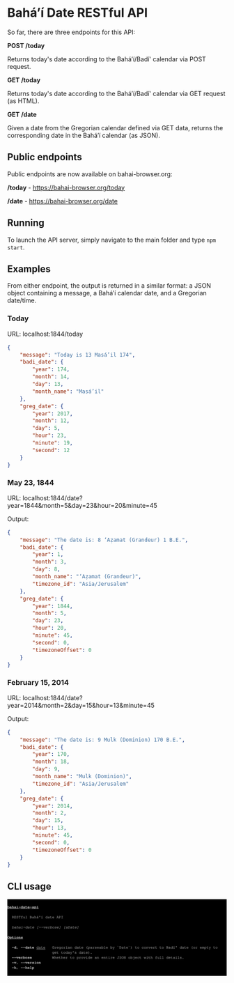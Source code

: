 # Baháʼí Date RESTful API

So far, there are three endpoints for this API:

**POST /today**

Returns today's date according to the Baháʼí/Badí' calendar via POST request.

**GET /today**

Returns today's date according to the Baháʼí/Badí' calendar via GET request (as
HTML).

**GET /date**

Given a date from the Gregorian calendar defined via GET data, returns the
corresponding date in the Baháʼí calendar (as JSON).

## Public endpoints

Public endpoints are now available on bahai-browser.org:

**/today** - https://bahai-browser.org/today

**/date** - https://bahai-browser.org/date

## Running

To launch the API server, simply navigate to the main folder and type `npm start`.

## Examples

From either endpoint, the output is returned in a similar format: a JSON object containing a message, a Baháʼí calendar date, and a Gregorian date/time.

### Today

URL: localhost:1844/today

```json
{
    "message": "Today is 13 Masá’il 174",
    "badi_date": {
        "year": 174,
        "month": 14,
        "day": 13,
        "month_name": "Masá’il"
    },
    "greg_date": {
        "year": 2017,
        "month": 12,
        "day": 5,
        "hour": 23,
        "minute": 19,
        "second": 12
    }
}
```

### May 23, 1844

URL: localhost:1844/date?year=1844&month=5&day=23&hour=20&minute=45

Output:

```json
{
    "message": "The date is: 8 ‘Aẓamat (Grandeur) 1 B.E.",
    "badi_date": {
        "year": 1,
        "month": 3,
        "day": 8,
        "month_name": "‘Aẓamat (Grandeur)",
        "timezone_id": "Asia/Jerusalem"
    },
    "greg_date": {
        "year": 1844,
        "month": 5,
        "day": 23,
        "hour": 20,
        "minute": 45,
        "second": 0,
        "timezoneOffset": 0
    }
}
```

### February 15, 2014

URL: localhost:1844/date?year=2014&month=2&day=15&hour=13&minute=45

Output:

```json
{
    "message": "The date is: 9 Mulk (Dominion) 170 B.E.",
    "badi_date": {
        "year": 170,
        "month": 18,
        "day": 9,
        "month_name": "Mulk (Dominion)",
        "timezone_id": "Asia/Jerusalem"
    },
    "greg_date": {
        "year": 2014,
        "month": 2,
        "day": 15,
        "hour": 13,
        "minute": 45,
        "second": 0,
        "timezoneOffset": 0
    }
}
```

## CLI usage

![cli.svg](images/cli.svg)

